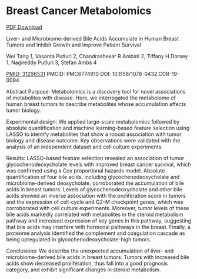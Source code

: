 # Breast Cancer Metabolomics
[PDF Download](https://github.com/tangwei1129/metabolon/blob/main/breastcancermetabolomics.pdf)

Liver- and Microbiome-derived Bile Acids Accumulate in Human Breast Tumors and Inhibit Growth and Improve Patient Survival

Wei Tang 1, Vasanta Putluri 2, Chandrashekar R Ambati 2, Tiffany H Dorsey 1, Nagireddy Putluri 3, Stefan Ambs 4

 [PMID: 31296531](https://pubmed.ncbi.nlm.nih.gov/31296531/) PMCID: PMC6774910 DOI: 10.1158/1078-0432.CCR-19-0094

Abstract
Purpose: Metabolomics is a discovery tool for novel associations of metabolites with disease. Here, we interrogated the metabolome of human breast tumors to describe metabolites whose accumulation affects tumor biology.

Experimental design: We applied large-scale metabolomics followed by absolute quantification and machine learning-based feature selection using LASSO to identify metabolites that show a robust association with tumor biology and disease outcome. Key observations were validated with the analysis of an independent dataset and cell culture experiments.

Results: LASSO-based feature selection revealed an association of tumor glycochenodeoxycholate levels with improved breast cancer survival, which was confirmed using a Cox proportional hazards model. Absolute quantification of four bile acids, including glycochenodeoxycholate and microbiome-derived deoxycholate, corroborated the accumulation of bile acids in breast tumors. Levels of glycochenodeoxycholate and other bile acids showed an inverse association with the proliferation score in tumors and the expression of cell-cycle and G2-M checkpoint genes, which was corroborated with cell culture experiments. Moreover, tumor levels of these bile acids markedly correlated with metabolites in the steroid metabolism pathway and increased expression of key genes in this pathway, suggesting that bile acids may interfere with hormonal pathways in the breast. Finally, a proteome analysis identified the complement and coagulation cascade as being upregulated in glycochenodeoxycholate-high tumors.

Conclusions: We describe the unexpected accumulation of liver- and microbiome-derived bile acids in breast tumors. Tumors with increased bile acids show decreased proliferation, thus fall into a good prognosis category, and exhibit significant changes in steroid metabolism.
